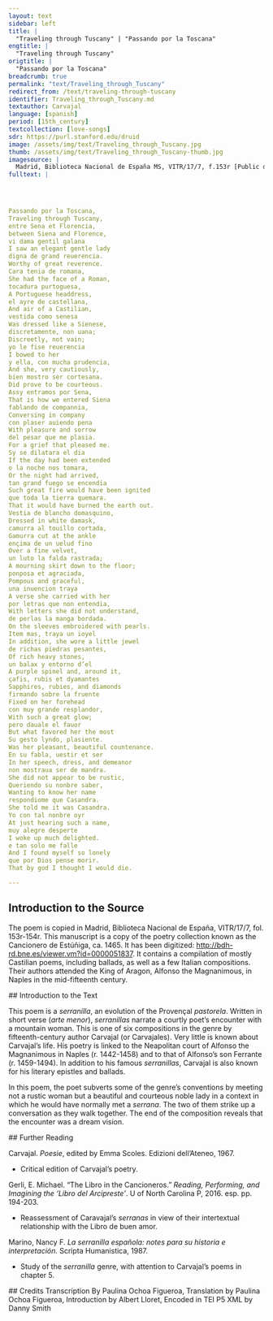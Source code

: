 ```yaml
---
layout: text
sidebar: left
title: |
  "Traveling through Tuscany" | "Passando por la Toscana"
engtitle: |
  "Traveling through Tuscany"
origtitle: |
  "Passando por la Toscana"
breadcrumb: true
permalink: "text/Traveling_through_Tuscany"
redirect_from: /text/traveling-through-tuscany
identifier: Traveling_through_Tuscany.md
textauthor: Carvajal
language: [spanish]
period: [15th_century]
textcollection: [love-songs]
sdr: https://purl.stanford.edu/druid 
image: /assets/img/text/Traveling_through_Tuscany.jpg
thumb: /assets/img/text/Traveling_through_Tuscany-thumb.jpg
imagesource: |
  Madrid, Biblioteca Nacional de España MS, VITR/17/7, f.153r [Public domain]
fulltext: |
  



Passando por la Toscana,
Traveling through Tuscany,
entre Sena et Florencia,
between Siena and Florence,
vi dama gentil galana
I saw an elegant gentle lady
digna de grand reuerencia.
Worthy of great reverence.
Cara tenia de romana,
She had the face of a Roman,
tocadura purtoguesa,
A Portuguese headdress,
el ayre de castellana,
And air of a Castilian,
vestida como senesa
Was dressed like a Sienese,
discretamente, non uana;
Discreetly, not vain;
yo le fise reuerencia
I bowed to her
y ella, con mucha prudencia,
And she, very cautiously, 
bien mostro ser cortesana.
Did prove to be courteous.
Assy entramos por Sena,
That is how we entered Siena
fablando de compannia,
Conversing in company
con plaser auiendo pena
With pleasure and sorrow
del pesar que me plasia.
For a grief that pleased me.
Sy se dilatara el dia
If the day had been extended
o la noche nos tomara,
Or the night had arrived,
tan grand fuego se encendia
Such great fire would have been ignited
que toda la tierra quemara.
That it would have burned the earth out.
Vestia de blancho domasquino,
Dressed in white damask,
camurra al touillo cortada,
Gamurra cut at the ankle
ençima de un uelud fino
Over a fine velvet,
un luto la falda rastrada;
A mourning skirt down to the floor;
ponposa et agraciada,
Pompous and graceful,
una inuencion traya
A verse she carried with her
por letras que non entendia,
With letters she did not understand,
de perlas la manga bordada.
On the sleeves embroidered with pearls.
Item mas, traya un ioyel
In addition, she wore a little jewel
de richas piedras pesantes,
Of rich heavy stones,
un balax y entorno d’el
A purple spinel and, around it,
çafis, rubis et dyamantes
Sapphires, rubies, and diamonds
firmando sobre la fruente
Fixed on her forehead
con muy grande resplandor,
With such a great glow;
pero dauale el fauor
But what favored her the most
Su gesto lyndo, plasiente.
Was her pleasant, beautiful countenance.
En su fabla, uestir et ser
In her speech, dress, and demeanor
non mostraua ser de mandra.
She did not appear to be rustic,
Queriendo su nonbre saber,
Wanting to know her name
respondiome que Casandra.
She told me it was Casandra.
Yo con tal nonbre oyr
At just hearing such a name,
muy alegre desperte
I woke up much delighted.
e tan solo me falle
And I found myself so lonely
que por Dios pense morir.
That by god I thought I would die.

--- 
```

## Introduction to the Source 
<p>The poem is copied in Madrid, Biblioteca Nacional de España, VITR/17/7, fol. 153r-154r. This manuscript is a copy of the poetry collection known as the Cancionero de Estúñiga, ca. 1465. It has been digitized: <a href="http://bdh-rd.bne.es/viewer.vm?id=0000051837">http://bdh-rd.bne.es/viewer.vm?id=0000051837</a>. It contains a compilation of mostly Castilian poems, including ballads, as well as a few Italian compositions. Their authors attended the King of Aragon, Alfonso the Magnanimous, in Naples in the mid-fifteenth century.</p>
## Introduction to the Text 
<p>This poem is a <em>serranilla</em>, an evolution of the Provençal <em>pastorela</em>. Written in short verse (<em>arte menor</em>), <em>serranillas</em> narrate a courtly poet’s encounter with a mountain woman. This is one of six compositions in the genre by fifteenth-century author Carvajal (or Carvajales). Very little is known about Carvajal’s life. His poetry is linked to the Neapolitan court of Alfonso the Magnanimous in Naples (r. 1442-1458) and to that of Alfonso’s son Ferrante (r. 1459-1494). In addition to his famous <em>serranillas</em>, Carvajal is also known for his literary epistles and ballads.</p> <p dir="ltr">In this poem, the poet subverts some of the genre’s conventions by meeting not a rustic woman but a beautiful and courteous noble lady in a context in which he would have normally met a <em>serrana</em>. The two of them strike up a conversation as they walk together. The end of the composition reveals that the encounter was a dream vision.</p>
## Further Reading 
<p>Carvajal. <em>Poesie</em>, edited by Emma Scoles. Edizioni dell’Ateneo, 1967.</p> <ul> <li>Critical edition of Carvajal’s poetry.</li> </ul> <p>Gerli, E. Michael. “The Libro in the Cancioneros.” <em>Reading, Performing, and Imagining the ‘Libro del Arcipreste’</em>. U of North Carolina P, 2016. esp. pp. 194-203.</p> <ul> <li>Reassessment of Caravajal’s <em>serranas</em> in view of their intertextual relationship with the Libro de buen amor.</li> </ul> <p>Marino, Nancy F. <em>La serranilla española: notes para su historia e interpretación.</em> Scripta Humanistica, 1987.</p> <ul> <li>Study of the <em>serranilla</em> genre, with attention to Carvajal’s poems in chapter 5.</li> </ul>
## Credits
Transcription By Paulina Ochoa Figueroa, Translation by Paulina Ochoa Figueroa, Introduction by Albert Lloret, Encoded in TEI P5 XML by Danny Smith
